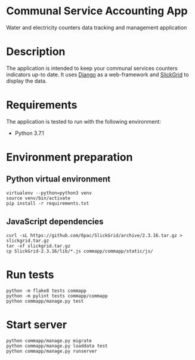 # Communal Service Accounting App
Water and electricity counters data tracking and management application

# Description
The application is intended to keep your communal services counters indicators up-to date.
It uses [Django][1] as a web-framework and [SlickGrid][2] to display the data.

# Requirements
The application is tested to run with the following environment:
  * Python 3.7.1

# Environment preparation
## Python virtual environment
```
virtualenv --python=python3 venv
source venv/bin/activate
pip install -r requirements.txt
```
## JavaScript dependencies
```
curl -sL https://github.com/6pac/SlickGrid/archive/2.3.16.tar.gz > slickgrid.tar.gz
tar -xf slickgrid.tar.gz
cp SlickGrid-2.3.16/lib/*.js commapp/commapp/static/js/
```

# Run tests
```
python -m flake8 tests commapp
python -m pylint tests commapp/commapp
python commapp/manage.py test
```

# Start server
```
python commapp/manage.py migrate
python commapp/manage.py loaddata test
python commapp/manage.py runserver
```

[1]: https://www.djangoproject.com
[2]: http://slickgrid.net
